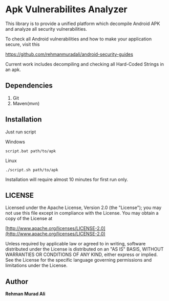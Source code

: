 # Apk Vulnerabilites Analyzer
This library is to provide a unified platform which decompile Android APK and analyze all security vulnerabilities. 

To check all Android vulnerabilities and how to make your application secure, visit this

https://github.com/rehmanmuradali/android-security-guides

Current work includes decompiling and checking all Hard-Coded Strings in an apk.

## Dependencies
 1) Git
 2) Maven(mvn)
 
## Installation
Just run script

Windows
```
script.bat path/to/apk
```

Linux
```
./script.sh path/to/apk
```

Installation will require almost 10 minutes for first run only.


## LICENSE
Licensed under the Apache License, Version 2.0 (the "License"); you may not use this file except in compliance with the License. You may obtain a copy of the License at

[http://www.apache.org/licenses/LICENSE-2.0](http://www.apache.org/licenses/LICENSE-2.0)

Unless required by applicable law or agreed to in writing, software distributed under the License is distributed on an "AS IS" BASIS, WITHOUT WARRANTIES OR CONDITIONS OF ANY KIND, either express or implied. See the License for the specific language governing permissions and limitations under the License.

## Author
**Rehman Murad Ali**
